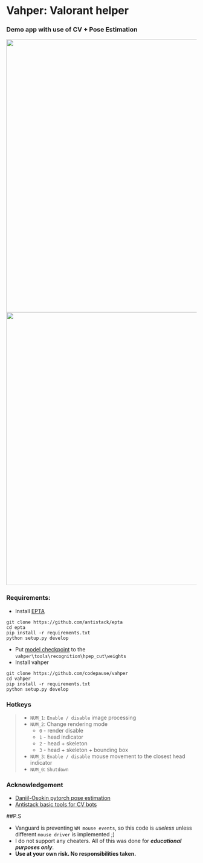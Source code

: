 # Vahper: Valorant helper

### Demo app with use of CV + Pose Estimation 

<img src="/demo/gifs/standing_still.gif?raw=true" width="720px">

<img src="/demo/gifs/v1.gif?raw=true" width="720px">


### Requirements:
- Install [EPTA](https://github.com/antistack/epta)
```
git clone https://github.com/antistack/epta
cd epta
pip install -r requirements.txt
python setup.py develop
```
- Put [model checkpoint](https://download.01.org/opencv/openvino_training_extensions/models/human_pose_estimation/checkpoint_iter_370000.pth) to the `vahper\tools\recognition\hpep_cut\weights`
- Install vahper
```
git clone https://github.com/codepause/vahper
cd vahper
pip install -r requirements.txt
python setup.py develop
```

### Hotkeys
>- `NUM_1`: `Enable / disable` image processing
>- `NUM_2`: Change rendering mode
>   - `0` - render disable
>   - `1` - head indicator
>   - `2` - head + skeleton
>   - `3` - head + skeleton + bounding box
>- `NUM_3`: `Enable / disable` mouse movement to the closest head indicator
>- `NUM_0`: `Shutdown`
  
### Acknowledgement
- [Daniil-Osokin pytorch pose estimation](https://github.com/Daniil-Osokin/lightweight-human-pose-estimation.pytorch)
- [Antistack basic tools for CV bots](https://github.com/antistack/epta)


##P.S
- Vanguard is preventing `WM mouse events`, so this code is _useless_ unless different `mouse driver` is implemented ;)
- I do not support any cheaters. All of this was done for **_educational purposes only_**.
- **Use at your own risk. No responsibilities taken.**